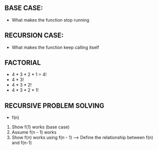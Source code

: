 ## BASE CASE:
- What makes the function stop running

## RECURSION CASE:
- What makes the function keep calling itself

## FACTORIAL
- 4 * 3 * 2 * 1 = 4!
- 4 * 3!
- 4 * 3 * 2!
- 4 * 3 * 2 * 1!


## RECURSIVE PROBLEM SOLVING
- f(n)
1. Show f(1) works (base case)
2. Assume f(n - 1) works
3. Show f(n) works using f(n - 1) --> Define the relationship between f(n) and f(n-1)